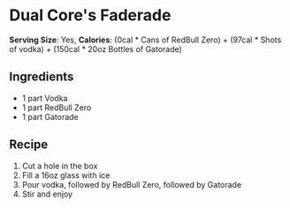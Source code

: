 # Dual Core's Faderade

**Serving Size**: Yes, **Calories**: (0cal \* Cans of RedBull Zero) +
(97cal \* Shots of vodka) + (150cal \* 20oz Bottles of Gatorade)

## Ingredients

- 1 part Vodka
- 1 part RedBull Zero
- 1 part Gatorade

## Recipe

1. Cut a hole in the box
2. Fill a 16oz glass with ice
3. Pour vodka, followed by RedBull Zero, followed by Gatorade
4. Stir and enjoy
